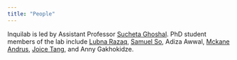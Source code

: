 ```yaml
---
title: "People"
---
```

Inquilab is led by Assistant Professor [Sucheta Ghoshal](https://www.hcde.washington.edu/ghoshal). PhD student members of the lab include [Lubna Razaq](https://scholar.google.com/citations?user=KBMF4rwAAAAJ&hl=en), [Samuel So](https://samuelso.net/), Adiza Awwal, [Mckane Andrus](https://scholar.google.com/citations?user=VSsTq14AAAAJ&hl=en), [Joice Tang](https://joicetang.com/), and Anny Gakhokidze.